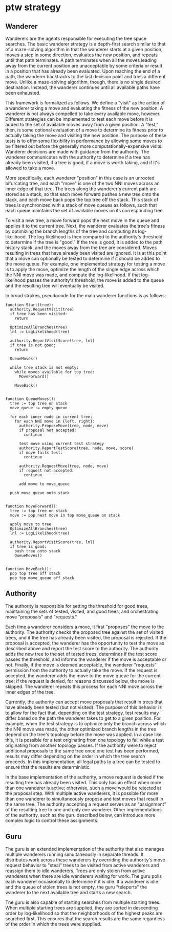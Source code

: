 # ptw strategy


## Wanderer

Wanderers are the agents responsible for executing the tree space searches.
The basic wanderer strategy is a depth-first search similar to that of a maze-solving algorithm in that the wanderer starts at a given position, moves a step in some direction, evaluates the new position, and repeats until that path terminates.
A path terminates when all the moves leading away from the current position are unacceptable by some criteria or result in a position that has already been evaluated.
Upon reaching the end of a path, the wanderer backtracks to the last decision point and tries a different move.
Unlike a maze-solving algorithm, though, there is no single desired destination.
Instead, the wanderer continues until all available paths have been exhausted.

This framework is formalized as follows.
We define a "visit" as the action of a wanderer taking a move and evaluating the fitness of the new position.
A wanderer is not always compelled to take every available move, however.
Different strategies can be implemented to test each move before it is added to the set of available moves away from a given position.
A "test," then, is some optional evaluation of a move to determine its fitness prior to actually taking the move and visiting the new position.
The purpose of these tests is to offer some flexibility in performance by allowing some moves to be filtered out before the generally more computationally-expensive visits.
Wanderer decisions are made with guidance from the authority.
The wanderer communicates with the authority to determine if a tree has already been visited, if a tree is good, if a move is worth taking, and if it's allowed to take a move.

More specifically, each wanderer "position" in this case is an unrooted bifurcating tree, and each "move" is one of the two NNI moves across an inner edge of that tree.
The trees along the wanderer's current path are stored as a stack, so that each move forward pushes a new tree onto the stack, and each move back pops the top tree off the stack.
This stack of trees is synchronized with a stack of move queues as follows, such that each queue maintains the set of available moves on its corresponding tree.

To visit a new tree, a move forward pops the next move in the queue and applies it to the current tree.
Next, the wanderer evaluates the tree's fitness by optimizing the branch lengths of the tree and computing its log-likelihood.
The log-likelihood is then compared to the authority's threshold to determine if the tree is "good."
If the tree is good, it is added to the path history stack, and the moves away from the tree are considered.
Moves resulting in trees that have already been visited are ignored.
It is at this point that a move can optionally be tested to determine if it should be added to the move queue.
For example, one implemented strategy for testing a move is to apply the move, optimize the length of the single edge across which the NNI move was made, and compute the log-likelihood.
If that log-likelihood passes the authority's threshold, the move is added to the queue and the resulting tree will eventually be visited.

In broad strokes, pseudocode for the main wanderer functions is as follows:

``` pseudo
function Start(tree):
  authority.RequestVisit(tree)
  if tree has been visited:
    return

  OptimizeAllBranches(tree)
  lnl := LogLikelihood(tree)

  authority.ReportVisitScore(tree, lnl)
  if tree is not good:
    return

  QueueMoves()

  while tree stack is not empty:
    while moves available for top tree:
      MoveForward()

    MoveBack()


function QueueMoves():
  tree := top tree on stack
  move_queue := empty queue

  for each inner node in current tree:
    for each NNI move in {left, right}:
      authority.ProposeMove(tree, node, move)
      if proposal not accepted:
        continue

      test move using current test strategy
      authority.ReportTestScore(tree, node, move, score)
      if move fails test:
        continue

      authority.RequestMove(tree, node, move)
      if request not accepted:
        continue

      add move to move_queue

  push move_queue onto stack


function MoveForward():
  tree := top tree on stack
  move := pop next move in top move_queue on stack

  apply move to tree
  OptimizeAllBranches(tree)
  lnl := LogLikelihood(tree)

  authority.ReportVisitScore(tree, lnl)
  if tree is good:
    push tree onto stack
    QueueMoves()


function MoveBack():
  pop top tree off stack
  pop top move_queue off stack
```


## Authority

The authority is responsible for setting the threshold for good trees, maintaining the sets of tested, visited, and good trees, and orchestrating move "proposals" and "requests."

Each time a wanderer considers a move, it first "proposes" the move to the authority.
The authority checks the proposed tree against the set of visited trees, and if the tree has already been visited, the proposal is rejected.
If the proposal is accepted, the wanderer has the opportunity to test the move as described above and report the test score to the authority.
The authority adds the new tree to the set of tested trees, determines if the test score passes the threshold, and informs the wanderer if the move is acceptable or not.
Finally, if the move is deemed acceptable, the wanderer "requests" permission from the authority to actually take the move.
If the request is accepted, the wanderer adds the move to the move queue for the current tree; if the request is denied, for reasons discussed below, the move is skipped.
The wanderer repeats this process for each NNI move across the inner edges of the tree.

Currently, the authority can accept move proposals that result in trees that have already been tested (but not visited).
The purpose of this behavior is to allow for the fact that, depending on the test strategy, test results may differ based on the path the wanderer takes to get to a given position.
For example, when the test strategy is to optimize only the branch across which the NNI move was made, the other optimized branch lengths in the tree depend on the tree's topology before the move was applied.
In a case like this, it is possible for a test originating from one topology to fail while a test originating from another topology passes.
If the authority were to reject additional proposals to the same tree once one test has been performed, results may differ depending on the order in which the tree search proceeds.
In this implementation, all legal paths to a tree can be tested to ensure that the results are deterministic.

In the base implementation of the authority, a move request is denied if the resulting tree has already been visited.
This only has an effect when more than one wanderer is active; otherwise, such a move would be rejected at the proposal step.
With multiple active wanderers, it is possible for more than one wanderer to simultaneously propose and test moves that result in the same tree.
The authority accepting a request serves as an "assignment" of the resulting tree to one and only one wanderer.
Other implementations of the authority, such as the guru described below, can introduce more complex logic to control these assignments.


## Guru

The guru is an extended implementation of the authority that also manages multiple wanderers running simultaneously in separate threads.
It distributes work across these wanderers by overriding the authority's move request behavior to "steal" trees to be visited from active wanderers and reassign them to idle wanderers.
Trees are only stolen from active wanderers when there are idle wanderers waiting for work.
The guru polls each wanderer occasionally to determine if it is idle.
If a wanderer is idle and the queue of stolen trees is not empty, the guru "teleports" the wanderer to the next available tree and starts a new search.

The guru is also capable of starting searches from multiple starting trees.
When multiple starting trees are supplied, they are sorted in descending order by log-likelihood so that the neighborhoods of the highest peaks are searched first.
This ensures that the search results are the same regardless of the order in which the trees were supplied.
